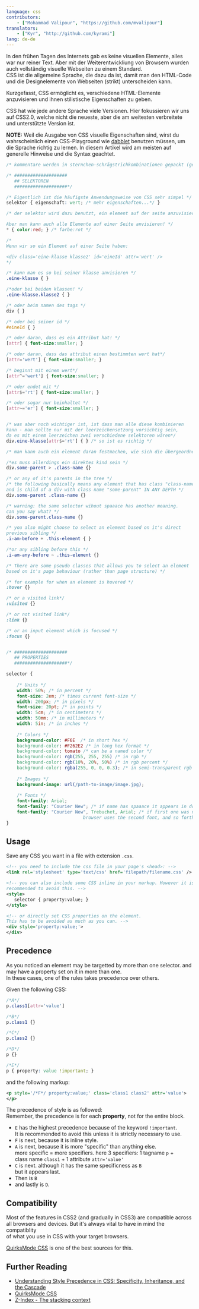 ```yaml
---
language: css
contributors:
    - ["Mohammad Valipour", "https://github.com/mvalipour"]
translators:
    - ["Kyr", "http://github.com/kyrami"]
lang: de-de
---
```


In den frühen Tagen des Internets gab es keine visuellen Elemente, alles war nur reiner Text. Aber mit der Weiterentwickliung von Browsern wurden auch vollständig visuelle Webseiten zu einem Standard.   
CSS ist die allgemeine Sprache, die dazu da ist, damit man den HTML-Code und die Designelemente von Webseiten (strikt) unterscheiden kann.

Kurzgefasst, CSS ermöglicht es, verschiedene HTML-Elemente anzuvisieren und ihnen stilistische Eigenschaften zu geben.

CSS hat wie jede andere Sprache viele Versionen. Hier fokussieren wir uns auf CSS2.0, welche nicht die neueste, aber die am weitesten verbreitete und unterstützte Version ist.

**NOTE:** Weil die Ausgabe von CSS visuelle Eigenschaften sind, wirst du wahrscheinlich einen CSS-Playground wie [dabblet](http://dabblet.com/) benutzen müssen, um die Sprache richtig zu lernen.
In diesem Artikel wird am meisten auf generelle Hinweise und die Syntax geachtet.


```css
/* kommentare werden in sternchen-schrägstrichkombinationen gepackt (genauso wie hier!) */

/* ####################
   ## SELEKTOREN
   ####################*/

/* Eigentlich ist die häufigste Anwendungsweise von CSS sehr simpel */
selektor { eigenschaft: wert; /* mehr eigenschaften...*/ }

/* der selektor wird dazu benutzt, ein element auf der seite anzuvisieren

Aber man kann auch alle Elemente auf einer Seite anvisieren! */
* { color:red; } /* farbe:rot */

/*
Wenn wir so ein Element auf einer Seite haben:

<div class='eine-klasse klasse2' id='eineId' attr='wert' />
*/

/* kann man es so bei seiner klasse anvisieren */
.eine-klasse { }

/*oder bei beiden klassen! */
.eine-klasse.klasse2 { }

/* oder beim namen des tags */
div { }

/* oder bei seiner id */
#eineId { }

/* oder daran, dass es ein Attribut hat! */
[attr] { font-size:smaller; }

/* oder daran, dass das attribut einen bestimmten wert hat*/
[attr='wert'] { font-size:smaller; }

/* beginnt mit einem wert*/
[attr^='wert'] { font-size:smaller; }

/* oder endet mit */
[attr$='rt'] { font-size:smaller; }

/* oder sogar nur beinhaltet */
[attr~='er'] { font-size:smaller; }


/* was aber noch wichtiger ist, ist dass man alle diese kombinieren
kann - man sollte nur mit der leerzeichensetzung vorsichtig sein, 
da es mit einem leerzeichen zwei verschiedene selektoren wären*/
div.eine-klasse[attr$='rt'] { } /* so ist es richtig */

/* man kann auch ein element daran festmachen, wie sich die übergeordneten elemente verhalten!*/

/*es muss allerdings ein direktes kind sein */
div.some-parent > .class-name {}

/* or any of it's parents in the tree */
/* the following basically means any element that has class "class-name"  
and is child of a div with class name "some-parent" IN ANY DEPTH */
div.some-parent .class-name {}

/* warning: the same selector wihout spaaace has another meaning.  
can you say what? */
div.some-parent.class-name {}

/* you also might choose to select an element based on it's direct  
previous sibling */
.i-am-before + .this-element { }

/*or any sibling before this */
.i-am-any-before ~ .this-element {}

/* There are some pseudo classes that allows you to select an element  
based on it's page behaviour (rather than page structure) */

/* for example for when an element is hovered */
:hover {}

/* or a visited link*/
:visited {}

/* or not visited link*/
:link {}

/* or an input element which is focused */
:focus {}


/* ####################
   ## PROPERTIES
   ####################*/

selector {
    
    /* Units */
    width: 50%; /* in percent */
    font-size: 2em; /* times current font-size */
    width: 200px; /* in pixels */
    font-size: 20pt; /* in points */
    width: 5cm; /* in centimeters */
    width: 50mm; /* in millimeters */
    width: 5in; /* in inches */
    
    /* Colors */
    background-color: #F6E  /* in short hex */
    background-color: #F262E2 /* in long hex format */
    background-color: tomato /* can be a named color */
    background-color: rgb(255, 255, 255) /* in rgb */
    background-color: rgb(10%, 20%, 50%) /* in rgb percent */
    background-color: rgba(255, 0, 0, 0.3); /* in semi-transparent rgb */
    
    /* Images */
    background-image: url(/path-to-image/image.jpg);
    
    /* Fonts */
    font-family: Arial;
    font-family: "Courier New"; /* if name has spaaace it appears in double-quote */
    font-family: "Courier New", Trebuchet, Arial; /* if first one was not found
    						 browser uses the second font, and so forth */
}

```

## Usage

Save any CSS you want in a file with extension `.css`.

```xml
<!-- you need to include the css file in your page's <head>: -->
<link rel='stylesheet' type='text/css' href='filepath/filename.css' />

<!-- you can also include some CSS inline in your markup. However it is highly  
recommended to avoid this. -->
<style>
   selector { property:value; }
</style>

<!-- or directly set CSS properties on the element. 
This has to be avoided as much as you can. -->
<div style='property:value;'>
</div>

```

## Precedence

As you noticed an element may be targetted by more than one selector. 
and may have a property set on it in more than one.  
In these cases, one of the rules takes precedence over others.

Given the following CSS:

```css
/*A*/
p.class1[attr='value']

/*B*/
p.class1 {}

/*C*/
p.class2 {}

/*D*/
p {}

/*E*/
p { property: value !important; }

```

and the following markup:

```xml
<p style='/*F*/ property:value;' class='class1 class2' attr='value'>
</p>
```

The precedence of style is as followed:  
Remember, the precedence is for each **property**, not for the entire block.

* `E` has the highest precedence because of the keyword `!important`.  
	It is recommended to avoid this unless it is strictly necessary to use.
* `F` is next, because it is inline style.
* `A` is next, because it is more "specific" than anything else.  
	more specific = more specifiers. here 3 specifiers: 1 tagname `p` +   
	class name `class1` + 1 attribute `attr='value'`
* `C` is next. although it has the same specificness as `B`  
	but it appears last.
* Then is `B`
* and lastly is `D`.

## Compatibility

Most of the features in CSS2 (and gradually in CSS3) are compatible across  
all browsers and devices. But it's always vital to have in mind the compatiblity  
of what you use in CSS with your target browsers.

[QuirksMode CSS](http://www.quirksmode.org/css/) is one of the best sources for this.

## Further Reading

* [Understanding Style Precedence in CSS: Specificity, Inheritance, and the Cascade](http://www.vanseodesign.com/css/css-specificity-inheritance-cascaade/)
* [QuirksMode CSS](http://www.quirksmode.org/css/)
* [Z-Index - The stacking context](https://developer.mozilla.org/en-US/docs/Web/Guide/CSS/Understanding_z_index/The_stacking_context)

